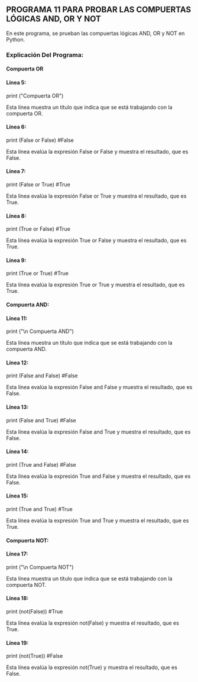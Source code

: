 ## PROGRAMA 11 PARA PROBAR LAS COMPUERTAS LÓGICAS AND, OR Y NOT
En este programa, se prueban las compuertas lógicas AND, OR y NOT en Python.
### Explicación Del Programa:
#### Compuerta OR
#### Línea 5:
print ("Compuerta OR")

Esta línea muestra un título que indica que se está trabajando con la compuerta OR.

#### Línea 6:
print (False or False) #False

Esta línea evalúa la expresión False or False y muestra el resultado, que es False.

#### Línea 7:
print (False or True) #True

Esta línea evalúa la expresión False or True y muestra el resultado, que es True.

#### Línea 8:
print (True or False) #True

Esta línea evalúa la expresión True or False y muestra el resultado, que es True.

#### Línea 9:
print (True or True) #True

Esta línea evalúa la expresión True or True y muestra el resultado, que es True.

#### Compuerta AND:
#### Línea 11:
print ("\n Compuerta AND")

Esta línea muestra un título que indica que se está trabajando con la compuerta AND.

#### Línea 12:
print (False and False) #False

Esta línea evalúa la expresión False and False y muestra el resultado, que es False.

#### Línea 13:
print (False and True) #False

Esta línea evalúa la expresión False and True y muestra el resultado, que es False.

#### Línea 14:
print (True and False) #False

Esta línea evalúa la expresión True and False y muestra el resultado, que es False.

#### Línea 15:
print (True and True) #True

Esta línea evalúa la expresión True and True y muestra el resultado, que es True.

#### Compuerta NOT:
#### Línea 17:
print ("\n Compuerta NOT")

Esta línea muestra un título que indica que se está trabajando con la compuerta NOT.

#### Línea 18:
print (not(False)) #True

Esta línea evalúa la expresión not(False) y muestra el resultado, que es True.

#### Línea 19:
print (not(True)) #False

Esta línea evalúa la expresión not(True) y muestra el resultado, que es False.
